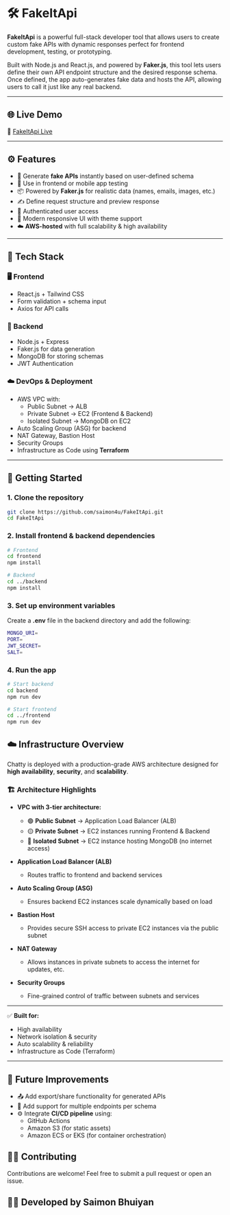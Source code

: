 # 🛠️ FakeItApi

**FakeItApi** is a powerful full-stack developer tool that allows users to create custom fake APIs with dynamic responses perfect for frontend development, testing, or prototyping.

Built with Node.js and React.js, and powered by **Faker.js**, this tool lets users define their own API endpoint structure and the desired response schema. Once defined, the app auto-generates fake data and hosts the API, allowing users to call it just like any real backend.

---

## 🌐 Live Demo

🔗 [FakeItApi Live](https://your-live-url.com)

---

## ⚙️ Features

- 🚀 Generate **fake APIs** instantly based on user-defined schema
- 🧪 Use in frontend or mobile app testing
- 📦 Powered by **Faker.js** for realistic data (names, emails, images, etc.)
- ✍️ Define request structure and preview response
- 🔐 Authenticated user access
- 🎨 Modern responsive UI with theme support
- ☁️ **AWS-hosted** with full scalability & high availability

---

## 🧱 Tech Stack

### 🖥️ Frontend
- React.js + Tailwind CSS
- Form validation + schema input
- Axios for API calls

### 🧠 Backend
- Node.js + Express
- Faker.js for data generation
- MongoDB for storing schemas
- JWT Authentication

### ☁️ DevOps & Deployment
- AWS VPC with:
  - Public Subnet → ALB
  - Private Subnet → EC2 (Frontend & Backend)
  - Isolated Subnet → MongoDB on EC2
- Auto Scaling Group (ASG) for backend
- NAT Gateway, Bastion Host
- Security Groups
- Infrastructure as Code using **Terraform**

---


## 🚀 Getting Started

### 1. Clone the repository

```bash
git clone https://github.com/saimon4u/FakeItApi.git
cd FakeItApi
```

### 2. Install frontend & backend dependencies
```bash
# Frontend
cd frontend
npm install

# Backend
cd ../backend
npm install

```
### 3. Set up environment variables
Create a **.env** file in the backend directory and add the following:
```bash
MONGO_URI=
PORT=
JWT_SECRET=
SALT=
```
### 4. Run the app
```bash
# Start backend
cd backend
npm run dev

# Start frontend
cd ../frontend
npm run dev
```
## ☁️ Infrastructure Overview

Chatty is deployed with a production-grade AWS architecture designed for **high availability**, **security**, and **scalability**.

### 🏗️ Architecture Highlights

- **VPC with 3-tier architecture:**
  - 🟢 **Public Subnet** → Application Load Balancer (ALB)
  - 🟡 **Private Subnet** → EC2 instances running Frontend & Backend
  - 🔴 **Isolated Subnet** → EC2 instance hosting MongoDB (no internet access)

- **Application Load Balancer (ALB)**  
  - Routes traffic to frontend and backend services

- **Auto Scaling Group (ASG)**  
  - Ensures backend EC2 instances scale dynamically based on load

- **Bastion Host**  
  - Provides secure SSH access to private EC2 instances via the public subnet

- **NAT Gateway**  
  - Allows instances in private subnets to access the internet for updates, etc.

- **Security Groups**  
  - Fine-grained control of traffic between subnets and services

---

✅ **Built for:**
- High availability
- Network isolation & security
- Auto scalability & reliability
- Infrastructure as Code (Terraform)

---

## 🧪 Future Improvements

- 📤 Add export/share functionality for generated APIs
- 🧩 Add support for multiple endpoints per schema
- ⚙️ Integrate **CI/CD pipeline** using:
  - GitHub Actions
  - Amazon S3 (for static assets)
  - Amazon ECS or EKS (for container orchestration)

## 🧑‍💻 Contributing
Contributions are welcome! Feel free to submit a pull request or open an issue.

## 👨‍💻 Developed  by Saimon Bhuiyan
